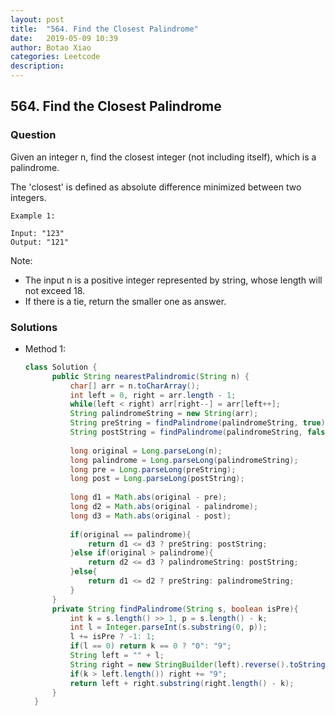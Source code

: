 ```yaml
---
layout: post
title:  "564. Find the Closest Palindrome"
date:   2019-05-09 10:39
author: Botao Xiao
categories: Leetcode
description:
---
```

## 564. Find the Closest Palindrome

### Question
Given an integer n, find the closest integer (not including itself), which is a palindrome.

The 'closest' is defined as absolute difference minimized between two integers.

```
Example 1:

Input: "123"
Output: "121"
```

Note:
* The input n is a positive integer represented by string, whose length will not exceed 18.
* If there is a tie, return the smaller one as answer.



### Solutions
* Method 1: 
  ```Java
  class Solution {
        public String nearestPalindromic(String n) {
            char[] arr = n.toCharArray();
            int left = 0, right = arr.length - 1;
            while(left < right) arr[right--] = arr[left++];
            String palindromeString = new String(arr);
            String preString = findPalindrome(palindromeString, true);
            String postString = findPalindrome(palindromeString, false);
            
            long original = Long.parseLong(n);
            long palindrome = Long.parseLong(palindromeString);
            long pre = Long.parseLong(preString);
            long post = Long.parseLong(postString);
            
            long d1 = Math.abs(original - pre);
            long d2 = Math.abs(original - palindrome);
            long d3 = Math.abs(original - post);
            
            if(original == palindrome){
                return d1 <= d3 ? preString: postString;   
            }else if(original > palindrome){
                return d2 <= d3 ? palindromeString: postString;
            }else{
                return d1 <= d2 ? preString: palindromeString;
            }
        }
        private String findPalindrome(String s, boolean isPre){
            int k = s.length() >> 1, p = s.length() - k;
            int l = Integer.parseInt(s.substring(0, p));
            l += isPre ? -1: 1;
            if(l == 0) return k == 0 ? "0": "9";
            String left = "" + l;
            String right = new StringBuilder(left).reverse().toString();
            if(k > left.length()) right += "9";
            return left + right.substring(right.length() - k);
        }
    }
	```